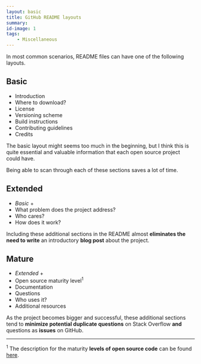 ```yaml
---
layout: basic
title: GitHub README layouts
summary:
id-image: 1
tags:
    - Miscellaneous
---
```


In most common scenarios, README files can have one of the following layouts.

## Basic

* Introduction
* Where to download?
* License
* Versioning scheme
* Build instructions
* Contributing guidelines
* Credits

The basic layout might seems too much in the beginning, but I think this is quite essential and valuable information that each open source project could have.

<p class="message">Being able to scan through each of these sections saves a lot of time.</p>

## Extended

* *Basic* +
* What problem does the project address?
* Who cares?
* How does it work?

Including these additional sections in the README almost **eliminates the need to write** an introductory **blog post** about the project.

## Mature

* *Extended* +
* Open source maturity level<sup>1</sup>
* Documentation
* Questions
* Who uses it?
* Additional resources

As the project becomes bigger and successful, these additional sections tend to **minimize potential duplicate questions** on Stack Overflow **and** questions as **issues** on GitHub.

-----

<sup>1</sup> The description for the maturity **levels of open source code** can be found [here](http://nikosbaxevanis.com/blog/2014/02/13/levels-of-open-source-code/).

